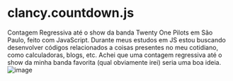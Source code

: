 # clancy.countdown.js
Contagem Regressiva até o show da banda Twenty One Pilots em São Paulo, feito com JavaScript.
Durante meus estudos em JS estou buscando desenvolver códigos relacionados a coisas presentes no meu cotidiano, como calculadoras, blogs, etc. Achei que uma contagem regressiva até o show da minha banda favorita (qual obviamente irei) seria uma boa ideia.
![image](https://github.com/user-attachments/assets/0a6c018d-f791-4705-b452-c08d6118b300)
